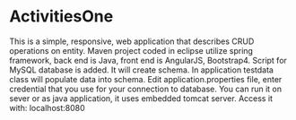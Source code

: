 # ActivitiesOne

This is a simple, responsive, web application that describes CRUD operations on entity.
Maven project coded in eclipse utilize spring framework, back end is Java, front end is AngularJS, Bootstrap4.
Script for MySQL database is added. It will create schema. In application testdata class will populate
data into schema.
Edit application.properties file, enter credential that you use for your connection to database.
You can run it on sever or as java application, it uses embedded tomcat server. Access it with: localhost:8080
